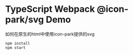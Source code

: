 TypeScript Webpack @icon-park/svg Demo
=======================================

如何在原生的html中使用icon-park提供的svg

```
npm install
npm start
```
